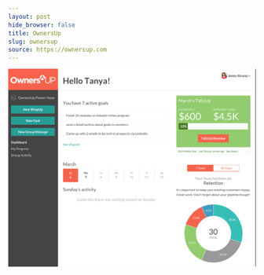 ```yaml
---
layout: post
hide_browser: false
title: OwnersUp
slug: ownersup
source: https://ownersup.com
---
```

<img src="/screenshots/OwnersUp.png" alt="OwnersUp">
